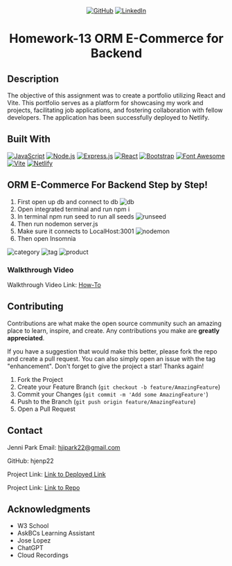 <!-- Improved compatibility of back to top link: See: https://github.com/othneildrew/Best-README-Template/pull/73 -->
<div align="center">
  <div id="readme-top"></div>

[![GitHub](https://img.shields.io/badge/GitHub-My_Profile-pink?style=for-the-badge&logo=github)](https://github.com/hjenp22?tab=repositories)
[![LinkedIn](https://img.shields.io/badge/LinkedIn-My_Profile-blue?style=for-the-badge&logo=linkedin&logoColor=white)](https://www.linkedin.com/in/hjennip)
# Homework-13 ORM E-Commerce for Backend
</div>

## Description 
The objective of this assignment was to create a portfolio utilizing React and Vite. This portfolio serves as a platform for showcasing my work and projects, facilitating job applications, and fostering collaboration with fellow developers. The application has been successfully deployed to Netlify.

## Built With
[![JavaScript](https://img.shields.io/badge/JavaScript-F7DF1E?style=for-the-badge&logo=javascript&logoColor=black)](https://www.javascript.com/)
[![Node.js](https://img.shields.io/badge/Node.js-43853D?style=for-the-badge&logo=node.js&logoColor=white)](https://nodejs.org/)
[![Express.js](https://img.shields.io/badge/Express.js-000000?style=for-the-badge&logo=express&logoColor=white)](https://expressjs.com/)
[![React](https://img.shields.io/badge/React-61DAFB?style=for-the-badge&logo=react&logoColor=white)](https://reactjs.org/) 
[![Bootstrap](https://img.shields.io/badge/Bootstrap-563D7C?style=for-the-badge&logo=bootstrap&logoColor=white)](https://getbootstrap.com/) 
[![Font Awesome](https://img.shields.io/badge/Font_Awesome-339AF0?style=for-the-badge&logo=font-awesome&logoColor=white)](https://fontawesome.com/) 
[![Vite](https://img.shields.io/badge/Vite-646CFF?style=for-the-badge&logo=vite&logoColor=white)](https://vitejs.dev/)
[![Netlify](https://img.shields.io/badge/Netlify-00C7B7?style=for-the-badge&logo=netlify&logoColor=white)](https://www.netlify.com/)

## ORM E-Commerce For Backend Step by Step! <!--or application steps to each their own -->
1. First open up db and connect to db 
![db](assets/db.png)
2. Open integrated terminal and run npm i
3. In terminal npm run seed to run all seeds
![runseed](assets/runseed.png)
4. Then run nodemon server.js
5. Make sure it connects to LocalHost:3001
![nodemon](assets/nodemon%20server.png)
6. Then open Insomnia

![category](assets/category.png)
![tag](assets/tag.png)
![product](assets/product.png)

### Walkthrough Video
Walkthrough Video Link: [How-To](https://drive.google.com/file/d/1KqNT_sImfHW-jrCKr5_KgviMQl9y-p4O/view)


<!-- CONTRIBUTING -->
## Contributing

Contributions are what make the open source community such an amazing place to learn, inspire, and create. Any contributions you make are **greatly appreciated**.

If you have a suggestion that would make this better, please fork the repo and create a pull request. You can also simply open an issue with the tag "enhancement".
Don't forget to give the project a star! Thanks again!

1. Fork the Project
2. Create your Feature Branch (`git checkout -b feature/AmazingFeature`)
3. Commit your Changes (`git commit -m 'Add some AmazingFeature'`)
4. Push to the Branch (`git push origin feature/AmazingFeature`)
5. Open a Pull Request

<p align="right"></p>


## Contact 
Jenni Park Email: hjipark22@gmail.com

GitHub: hjenp22

Project Link: [Link to Deployed Link](https://jenniparkportfolio.netlify.app)

Project Link: [Link to Repo](https://github.com/hjenp22/HW20-JenniPark-React-Portfolio)


## Acknowledgments
* W3 School
* AskBCs Learning Assistant 
* Jose Lopez
* ChatGPT
* Cloud Recordings